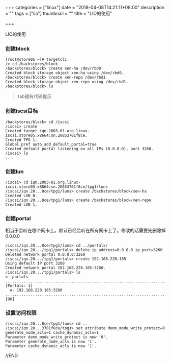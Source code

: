 +++
categories = ["linux"]
date = "2018-04-08T14:21:11+08:00"
description = ""
tags = ["lio"]
thumbnail = ""
title = "LIO的使用"

+++

LIO的使用

<!--more-->


### 创建block

```
[root@store05 ~]# targetcli 
/> cd /backstores/block 
/backstores/block> create xen-ha /dev/rbd0 
Created block storage object xen-ha using /dev/rbd0.
/backstores/block> create xen-repo /dev/rbd1   
Created block storage object xen-repo using /dev/rbd1.
/backstores/block> ls
```

> tab键有代码提示

### 创建iscsi目标

```
/backstores/block> cd /iscsi 
/iscsi> create 
Created target iqn.2003-01.org.linux-iscsi.store05.x8664:sn.20853701f8ce.
Created TPG 1.
Global pref auto_add_default_portal=true
Created default portal listening on all IPs (0.0.0.0), port 3260.
/iscsi> ls 
...
```

### 创建lun

```
/iscsi> cd iqn.2003-01.org.linux-iscsi.store05.x8664:sn.20853701f8ce/tpg1/luns     
/iscsi/iqn.20...8ce/tpg1/luns> create /backstores/block/xen-ha 
Created LUN 0.
/iscsi/iqn.20...8ce/tpg1/luns> create /backstores/block/xen-repo 
Created LUN 1.
```

### 创建portal

相当于监听在哪个网卡上。默认已经监听在所有网卡上了。修改的话需要先删除掉0.0.0.0

```
/iscsi/iqn.20...8ce/tpg1/luns> cd ../portals/
/iscsi/iqn.20.../tpg1/portals> delete ip_address=0.0.0.0 ip_port=3260 
Deleted network portal 0.0.0.0:3260
/iscsi/iqn.20.../tpg1/portals> create 192.168.220.105 
Using default IP port 3260
Created network portal 192.168.220.105:3260.
/iscsi/iqn.20.../tpg1/portals> ls
o- portals ............................................................................................................ [Portals: 1]
  o- 192.168.220.105:3260 ..................................................................................................... [OK]
```

### 设置访问权限

```
/iscsi/iqn.20...8ce/tpg1/luns> cd ..
/iscsi/iqn.20...3701f8ce/tpg1> set attribute demo_mode_write_protect=0 generate_node_acls=1 cache_dynamic_acls=1
Parameter demo_mode_write_protect is now '0'.
Parameter generate_node_acls is now '1'.
Parameter cache_dynamic_acls is now '1'.
```

//END
